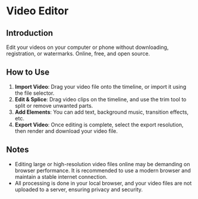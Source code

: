 # Video Editor

## Introduction

Edit your videos on your computer or phone without downloading, registration, or watermarks. Online, free, and open source.

## How to Use

1.  **Import Video**: Drag your video file onto the timeline, or import it using the file selector.
2.  **Edit & Splice**: Drag video clips on the timeline, and use the trim tool to split or remove unwanted parts.
3.  **Add Elements**: You can add text, background music, transition effects, etc.
4.  **Export Video**: Once editing is complete, select the export resolution, then render and download your video file.

## Notes

- Editing large or high-resolution video files online may be demanding on browser performance. It is recommended to use a modern browser and maintain a stable internet connection.
- All processing is done in your local browser, and your video files are not uploaded to a server, ensuring privacy and security.
